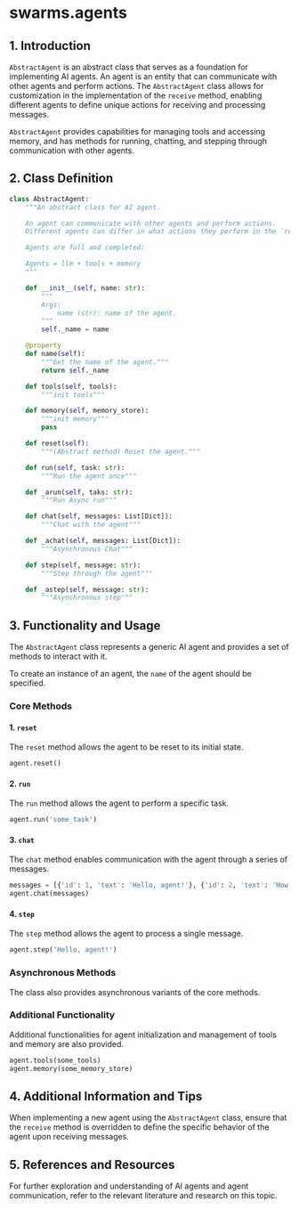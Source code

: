 # swarms.agents

## 1. Introduction

`AbstractAgent` is an abstract class that serves as a foundation for implementing AI agents. An agent is an entity that can communicate with other agents and perform actions. The `AbstractAgent` class allows for customization in the implementation of the `receive` method, enabling different agents to define unique actions for receiving and processing messages.

`AbstractAgent` provides capabilities for managing tools and accessing memory, and has methods for running, chatting, and stepping through communication with other agents.

## 2. Class Definition

```python
class AbstractAgent:
    """An abstract class for AI agent.

    An agent can communicate with other agents and perform actions.
    Different agents can differ in what actions they perform in the `receive` method.

    Agents are full and completed:

    Agents = llm + tools + memory
    """

    def __init__(self, name: str):
        """
        Args:
            name (str): name of the agent.
        """
        self._name = name

    @property
    def name(self):
        """Get the name of the agent."""
        return self._name

    def tools(self, tools):
        """init tools"""

    def memory(self, memory_store):
        """init memory"""
        pass

    def reset(self):
        """(Abstract method) Reset the agent."""

    def run(self, task: str):
        """Run the agent once"""

    def _arun(self, taks: str):
        """Run Async run"""

    def chat(self, messages: List[Dict]):
        """Chat with the agent"""

    def _achat(self, messages: List[Dict]):
        """Asynchronous Chat"""

    def step(self, message: str):
        """Step through the agent"""

    def _astep(self, message: str):
        """Asynchronous step"""
```

## 3. Functionality and Usage

The `AbstractAgent` class represents a generic AI agent and provides a set of methods to interact with it.

To create an instance of an agent, the `name` of the agent should be specified.

### Core Methods

#### 1. `reset`

The `reset` method allows the agent to be reset to its initial state.

```python
agent.reset()
```

#### 2. `run`

The `run` method allows the agent to perform a specific task.

```python
agent.run('some_task')
```

#### 3. `chat`

The `chat` method enables communication with the agent through a series of messages.

```python
messages = [{'id': 1, 'text': 'Hello, agent!'}, {'id': 2, 'text': 'How are you?'}]
agent.chat(messages)
```

#### 4. `step`

The `step` method allows the agent to process a single message.

```python
agent.step('Hello, agent!')
```

### Asynchronous Methods

The class also provides asynchronous variants of the core methods.

### Additional Functionality

Additional functionalities for agent initialization and management of tools and memory are also provided.

```python
agent.tools(some_tools)
agent.memory(some_memory_store)
```

## 4. Additional Information and Tips

When implementing a new agent using the `AbstractAgent` class, ensure that the `receive` method is overridden to define the specific behavior of the agent upon receiving messages.

## 5. References and Resources

For further exploration and understanding of AI agents and agent communication, refer to the relevant literature and research on this topic.
